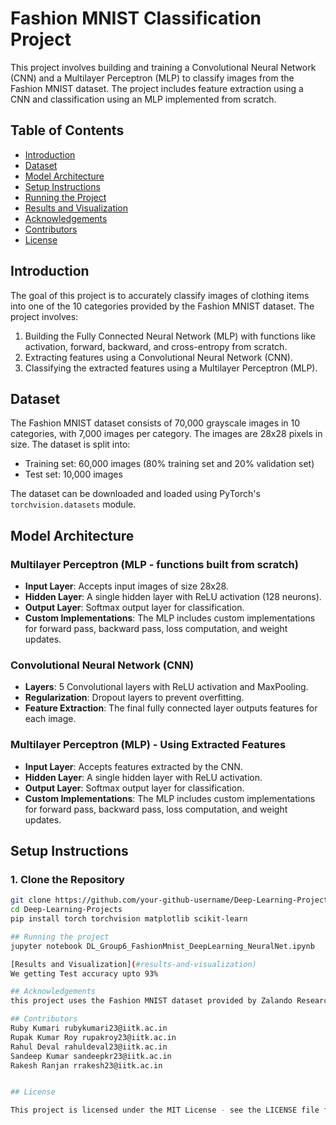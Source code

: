 # Fashion MNIST Classification Project

This project involves building and training a Convolutional Neural Network (CNN) and a Multilayer Perceptron (MLP) to classify images from the Fashion MNIST dataset. The project includes feature extraction using a CNN and classification using an MLP implemented from scratch.

## Table of Contents
- [Introduction](#introduction)
- [Dataset](#dataset)
- [Model Architecture](#model-architecture)
- [Setup Instructions](#setup-instructions)
- [Running the Project](#running-the-project)
- [Results and Visualization](#results-and-visualization)
- [Acknowledgements](#acknowledgements)
- [Contributors](#contributors)
- [License](#license)

## Introduction
The goal of this project is to accurately classify images of clothing items into one of the 10 categories provided by the Fashion MNIST dataset. The project involves:
1. Building the Fully Connected Neural Network (MLP) with functions like activation, forward, backward, and cross-entropy from scratch.
2. Extracting features using a Convolutional Neural Network (CNN).
3. Classifying the extracted features using a Multilayer Perceptron (MLP).

## Dataset
The Fashion MNIST dataset consists of 70,000 grayscale images in 10 categories, with 7,000 images per category. The images are 28x28 pixels in size. The dataset is split into:
- Training set: 60,000 images (80% training set and 20% validation set)
- Test set: 10,000 images

The dataset can be downloaded and loaded using PyTorch's `torchvision.datasets` module.

## Model Architecture
### Multilayer Perceptron (MLP - functions built from scratch)
- **Input Layer**: Accepts input images of size 28x28.
- **Hidden Layer**: A single hidden layer with ReLU activation (128 neurons).
- **Output Layer**: Softmax output layer for classification.
- **Custom Implementations**: The MLP includes custom implementations for forward pass, backward pass, loss computation, and weight updates.

### Convolutional Neural Network (CNN)
- **Layers**: 5 Convolutional layers with ReLU activation and MaxPooling.
- **Regularization**: Dropout layers to prevent overfitting.
- **Feature Extraction**: The final fully connected layer outputs features for each image.

### Multilayer Perceptron (MLP) - Using Extracted Features
- **Input Layer**: Accepts features extracted by the CNN.
- **Hidden Layer**: A single hidden layer with ReLU activation.
- **Output Layer**: Softmax output layer for classification.
- **Custom Implementations**: The MLP includes custom implementations for forward pass, backward pass, loss computation, and weight updates.

## Setup Instructions
### 1. Clone the Repository
```bash
git clone https://github.com/your-github-username/Deep-Learning-Projects.git
cd Deep-Learning-Projects
pip install torch torchvision matplotlib scikit-learn

## Running the project
jupyter notebook DL_Group6_FashionMnist_DeepLearning_NeuralNet.ipynb

[Results and Visualization](#results-and-visualization)
We getting Test accuracy upto 93%

## Acknowledgements
this project uses the Fashion MNIST dataset provided by Zalando Research and leverages PyTorch for deep learning implementations. Special thanks to the PyTorch and scikit-learn communities for their valuable libraries and tool

## Contributors
Ruby Kumari rubykumari23@iitk.ac.in
Rupak Kumar Roy rupakroy23@iitk.ac.in 
Rahul Deval rahuldeval23@iitk.ac.in 
Sandeep Kumar sandeepkr23@iitk.ac.in
Rakesh Ranjan rrakesh23@iitk.ac.in  


## License

This project is licensed under the MIT License - see the LICENSE file for details.
